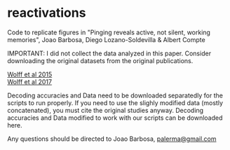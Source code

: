 # reactivations

Code to replicate figures in "Pinging reveals active, not silent, working memories", Joao Barbosa, Diego Lozano-Soldevilla & Albert Compte

IMPORTANT: I did not collect the data analyzed in this paper. Consider downloading the original datasets from the original publications.

[Wolff et al 2015](https://www.frontiersin.org/articles/10.3389/fnsys.2015.00123/full)  
[Wolff et al 2017](https://www.nature.com/articles/nn.4546)


Decoding accuracies and Data need to be downloaded separatedly for the scripts to run properly. If you need to use the slighly modified data (mostly concatenated), you must cite the original studies anyway. Decoding accuracies and Data modified to work with our scripts can be downloaded here. 


Any questions should be directed to Joao Barbosa, palerma@gmail.com
